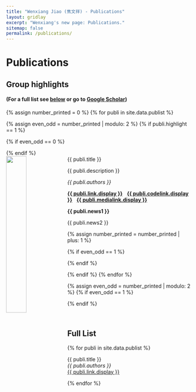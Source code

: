 ```yaml
---
title: "Wenxiang Jiao (焦文祥) - Publications"
layout: gridlay
excerpt: "Wenxiang's new page: Publications."
sitemap: false
permalink: /publications/
---
```



# Publications

## Group highlights

<!--
#### More resources can be found [here]({{site.url}}{{site.baseurl}}/publication_resources).
-->

#### (For a full list see [below](#full-list) or go to [Google Scholar](https://scholar.google.com/citations?hl=zh-CN&user=CvtODukAAAAJ&view_op=list_works&sortby=pubdate))

{% assign number_printed = 0 %}
{% for publi in site.data.publist %}

{% assign even_odd = number_printed | modulo: 2 %}
{% if publi.highlight == 1 %}

{% if even_odd == 0 %}
<div class="row">
{% endif %}

<div class="col-sm-6 clearfix">
 <div class="well">
  <pubtit>{{ publi.title }}</pubtit>
  <img src="{{ site.url }}{{ site.baseurl }}/images/pubpic/{{ publi.image }}" class="img-responsive" width="33%" style="float: left" />
  <p>{{ publi.description }}</p>
  <p><em>{{ publi.authors }}</em></p>
  <span><strong><a href="{{ publi.link.url }}">{{ publi.link.display }}</a></strong> &nbsp; </span>
  <span><strong><a href="{{ publi.codelink.url }}">{{ publi.codelink.display }}</a></strong> &nbsp; </span>
  <span><strong><a href="{{ publi.medialink.url }}">{{ publi.medialink.display }}</a></strong> &nbsp; </span>
  <p class="text-danger"><strong> {{ publi.news1 }}</strong></p>
  <p> {{ publi.news2 }}</p>
 </div>
</div>

{% assign number_printed = number_printed | plus: 1 %}

{% if even_odd == 1 %}
</div>
{% endif %}

{% endif %}
{% endfor %}

{% assign even_odd = number_printed | modulo: 2 %}
{% if even_odd == 1 %}
</div>
{% endif %}

<p> &nbsp; </p>


## Full List

{% for publi in site.data.publist %}

  {{ publi.title }} <br />
  <em>{{ publi.authors }} </em><br /><a href="{{ publi.link.url }}">{{ publi.link.display }}</a>

{% endfor %}
